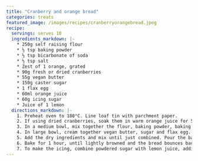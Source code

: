 ```yaml
---
title: "Cranberry and orange bread"
categories: treats
featured_image: /images/recipes/cranberryorangebread.jpeg
recipe:
  servings: serves 10
  ingredients_markdown: |-
    * 250g self raising flour
    * ½ tsp baking powder
    * ½ tsp bicarbonate of soda
    * ½ tsp salt
    * Zest of 1 orange, grated
    * 90g fresh or dried cranberries
    * 55g vegan butter
    * 150g caster sugar
    * 1 flax egg
    * 60ml orange juice
    * 60g icing sugar
    * Juice of 1 lemon
  directions_markdown: |-
    1. Preheat oven to 180°C. Line loaf tin with parchment paper.
    2. If using dried cranberries, soak them in warm orange juice for 5-10 minutes. Drain the juice and set the cranberries aside.
    3. In a medium bowl, mix together the flour, baking powder, baking soda and salt.
    4. In large bowl, cream together vegan butter, sugar and flax egg. Stir in the orange juice, 3/4 of the zest and cranberries.
    5. Add the dry ingredients and mix until just combined. Pour the batter into the loaf tin. 
    6. Bake for 1 hour, until lightly browned and the bread bounces back when lightly pressed. Leave to cool completely on a wire rack before icing.
    7. To make the icing, combine powdered sugar with lemon juice, adding a tablespoon at a time  until the consistency is liquid enough to drizzle on top. Drizzle the bread with icing and sprinkle the remaining orange zest on top.
---
```


